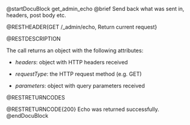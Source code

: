 
@startDocuBlock get_admin_echo
@brief Send back what was sent in, headers, post body etc.

@RESTHEADER{GET /_admin/echo, Return current request}

@RESTDESCRIPTION

The call returns an object with the following attributes:

- *headers*: object with HTTP headers received

- *requestType*: the HTTP request method (e.g. GET)

- *parameters*: object with query parameters received

@RESTRETURNCODES

@RESTRETURNCODE{200}
Echo was returned successfully.
@endDocuBlock

